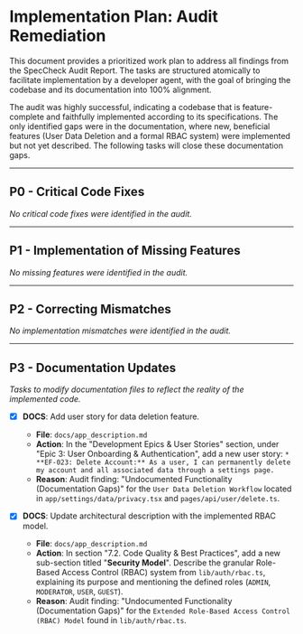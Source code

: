 # Implementation Plan: Audit Remediation

This document provides a prioritized work plan to address all findings from the SpecCheck Audit Report. The tasks are structured atomically to facilitate implementation by a developer agent, with the goal of bringing the codebase and its documentation into 100% alignment.

The audit was highly successful, indicating a codebase that is feature-complete and faithfully implemented according to its specifications. The only identified gaps were in the documentation, where new, beneficial features (User Data Deletion and a formal RBAC system) were implemented but not yet described. The following tasks will close these documentation gaps.

---

## P0 - Critical Code Fixes
*No critical code fixes were identified in the audit.*

---

## P1 - Implementation of Missing Features
*No missing features were identified in the audit.*

---

## P2 - Correcting Mismatches
*No implementation mismatches were identified in the audit.*

---

## P3 - Documentation Updates
*Tasks to modify documentation files to reflect the reality of the implemented code.*

- [x] **DOCS**: Add user story for data deletion feature.
    - **File**: `docs/app_description.md`
    - **Action**: In the "Development Epics & User Stories" section, under "Epic 3: User Onboarding & Authentication", add a new user story: `*   **EF-023: Delete Account:** As a user, I can permanently delete my account and all associated data through a settings page.`
    - **Reason**: Audit finding: "Undocumented Functionality (Documentation Gaps)" for the `User Data Deletion Workflow` located in `app/settings/data/privacy.tsx` and `pages/api/user/delete.ts`.

- [x] **DOCS**: Update architectural description with the implemented RBAC model.
    - **File**: `docs/app_description.md`
    - **Action**: In section "7.2. Code Quality & Best Practices", add a new sub-section titled "**Security Model**". Describe the granular Role-Based Access Control (RBAC) system from `lib/auth/rbac.ts`, explaining its purpose and mentioning the defined roles (`ADMIN`, `MODERATOR`, `USER`, `GUEST`).
    - **Reason**: Audit finding: "Undocumented Functionality (Documentation Gaps)" for the `Extended Role-Based Access Control (RBAC) Model` found in `lib/auth/rbac.ts`.